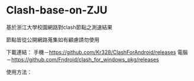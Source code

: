 # Clash-base-on-ZJU
基於浙江大學校園網路對clash節點之測速結果

節點皆從公開網路蒐集如有顧慮請勿使用

下載連結：
手機－https://github.com/Kr328/ClashForAndroid/releases
電腦－https://github.com/Fndroid/clash_for_windows_pkg/releases

使用方法：
